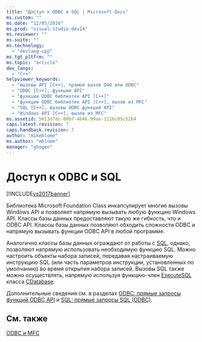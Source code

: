 ```yaml
---
title: "Доступ к ODBC и SQL | Microsoft Docs"
ms.custom: ""
ms.date: "12/05/2016"
ms.prod: "visual-studio-dev14"
ms.reviewer: ""
ms.suite: ""
ms.technology: 
  - "devlang-cpp"
ms.tgt_pltfrm: ""
ms.topic: "article"
dev_langs: 
  - "C++"
helpviewer_keywords: 
  - "вызовы API [C++], прямой вызов DAO или ODBC"
  - "ODBC [C++], функции API"
  - "функции ODBC библиотек API [C++]"
  - "функции ODBC библиотек API [C++], вызов из MFC"
  - "SQL [C++], вызовы ODBC функций API"
  - "Windows API [C++], вызов из MFC"
ms.assetid: 5613d7dc-00b7-4646-99ae-1116c05c52b4
caps.latest.revision: 7
caps.handback.revision: 7
author: "mikeblome"
ms.author: "mblome"
manager: "ghogen"
---
```

# Доступ к ODBC и SQL
[!INCLUDE[vs2017banner](../../assembler/inline/includes/vs2017banner.md)]

Библиотека Microsoft Foundation Class инкапсулирует многие вызовы Windows API и позволяет напрямую вызывать любую функцию Windows API.  Классы базы данных предоставляют такую же гибкость, что и ODBC API.  Классы базы данных позволяют обходить сложности ODBC и напрямую вызывать функции ODBC API в любой программе.  
  
 Аналогично классы базы данных ограждают от работы с [SQL](../../data/odbc/sql.md), однако, позволяют напрямую использовать необходимую функцию SQL.  Можно настроить объекты набора записей, передавая настраиваемую инструкцию SQL \(или часть параметров инструкции, установленных по умолчанию\) во время открытия набора записей.  Вызовы SQL также можно осуществлять, напрямую используя функцию\-член [ExecuteSQL](../Topic/CDatabase::ExecuteSQL.md) класса [CDatabase](../../mfc/reference/cdatabase-class.md).  
  
 Дополнительные сведения см. в разделах [ODBC: прямые запросы функций ODBC API](../../data/odbc/odbc-calling-odbc-api-functions-directly.md) и [SQL: прямые запросы SQL \(ODBC\)](../../data/odbc/sql-making-direct-sql-calls-odbc.md).  
  
## См. также  
 [ODBC и MFC](../../data/odbc/odbc-and-mfc.md)